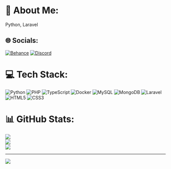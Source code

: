 # 💫 About Me:
Python, Laravel<br>


## 🌐 Socials:
[![Behance](https://img.shields.io/badge/Behance-1769ff?logo=behance&logoColor=white)](https://behance.net/vict5dev) [![Discord](https://img.shields.io/badge/Discord-%237289DA.svg?logo=discord&logoColor=white)](htttps://discord.gg/vict5dev) 

# 💻 Tech Stack:
![Python](https://img.shields.io/badge/python-3670A0?style=for-the-badge&logo=python&logoColor=ffdd54) ![PHP](https://img.shields.io/badge/php-%23777BB4.svg?style=for-the-badge&logo=php&logoColor=white) ![TypeScript](https://img.shields.io/badge/typescript-%23007ACC.svg?style=for-the-badge&logo=typescript&logoColor=white) ![Docker](https://img.shields.io/badge/docker-%230db7ed.svg?style=for-the-badge&logo=docker&logoColor=white) ![MySQL](https://img.shields.io/badge/mysql-%2300f.svg?style=for-the-badge&logo=mysql&logoColor=white) ![MongoDB](https://img.shields.io/badge/MongoDB-%234ea94b.svg?style=for-the-badge&logo=mongodb&logoColor=white) ![Laravel](https://img.shields.io/badge/laravel-%23FF2D20.svg?style=for-the-badge&logo=laravel&logoColor=white) ![HTML5](https://img.shields.io/badge/html5-%23E34F26.svg?style=for-the-badge&logo=html5&logoColor=white) ![CSS3](https://img.shields.io/badge/css3-%231572B6.svg?style=for-the-badge&logo=css3&logoColor=white)
# 📊 GitHub Stats:
![](https://github-readme-stats.vercel.app/api?username=vict5dev&theme=radical&hide_border=false&include_all_commits=false&count_private=false)<br/>
![](https://github-readme-streak-stats.herokuapp.com/?user=vict5dev&theme=radical&hide_border=false)<br/>
![](https://github-readme-stats.vercel.app/api/top-langs/?username=vict5dev&theme=radical&hide_border=false&include_all_commits=false&count_private=false&layout=compact)

---
[![](https://visitcount.itsvg.in/api?id=vict5dev&icon=0&color=0)](https://visitcount.itsvg.in)
